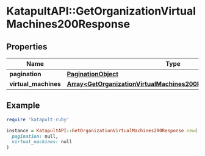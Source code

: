# KatapultAPI::GetOrganizationVirtualMachines200Response

## Properties

| Name | Type | Description | Notes |
| ---- | ---- | ----------- | ----- |
| **pagination** | [**PaginationObject**](PaginationObject.md) |  |  |
| **virtual_machines** | [**Array&lt;GetOrganizationVirtualMachines200ResponseVirtualMachines&gt;**](GetOrganizationVirtualMachines200ResponseVirtualMachines.md) |  |  |

## Example

```ruby
require 'katapult-ruby'

instance = KatapultAPI::GetOrganizationVirtualMachines200Response.new(
  pagination: null,
  virtual_machines: null
)
```


